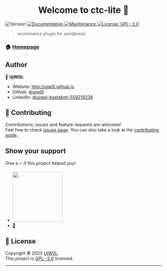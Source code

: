 <h1 align="center">Welcome to ctc-lite 👋</h1>
<p>
  <img alt="Version" src="https://img.shields.io/badge/version-2.1.2-blue.svg?cacheSeconds=2592000" />
  <a href="https://github.com/ujw0l/ctc-lite#readme" target="_blank">
    <img alt="Documentation" src="https://img.shields.io/badge/documentation-yes-brightgreen.svg" />
  </a>
  <a href="https://github.com/ujw0l/ctc-lite/graphs/commit-activity" target="_blank">
    <img alt="Maintenance" src="https://img.shields.io/badge/Maintained%3F-yes-green.svg" />
  </a>
  <a href="https://github.com/ujw0l/ctc-lite/blob/master/LICENSE" target="_blank">
    <img alt="License: GPL--2.0" src="https://img.shields.io/github/license/ujw0l/ctc-lite" />
  </a>
</p>

> ecommerce plugin for wordpress

### 🏠 [Homepage](https://wordpress.org/plugins/ctc-lite/)



## Author

👤 **UjW0L**

* Website: http://ujw0l.github.io
* Github: [@ujw0l](https://github.com/ujw0l)
* LinkedIn: [@ujwol-bastakoti-559219236](https://linkedin.com/in/ujwol-bastakoti-559219236)

## 🤝 Contributing

Contributions, issues and feature requests are welcome!<br />Feel free to check [issues page](https://github.com/ujw0l/ctc-lite/issues). You can also take a look at the [contributing guide](https://github.com/ujw0l/ctc-lite/blob/master/CONTRIBUTING.md).

## Show your support

Give a ⭐️ if this project helped you!

<ul>
<li>
<a href="https://www.patreon.com/ujw0l">
  <img src="https://c5.patreon.com/external/logo/become_a_patron_button@2x.png" width="160">
</a>
</li>
<li>
<a href="https://www.buymeacoffee.com/ujw0l" title=" Buy me Beer"> 🍺 </a>
</li>
</ul>

## 📝 License

Copyright © 2023 [UjW0L](https://github.com/ujw0l).<br />
This project is [GPL--2.0](https://github.com/ujw0l/ctc-lite/blob/master/LICENSE) licensed.

***
